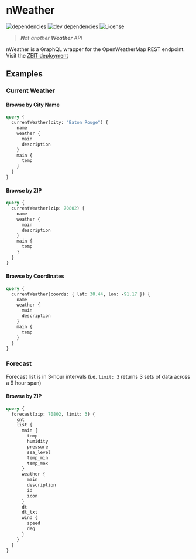 # nWeather

![dependencies](https://img.shields.io/david/josefaidt/nWeather.svg?style=flat-square)
![dev dependencies](https://img.shields.io/david/dev/josefaidt/nWeather.svg?style=flat-square)
![License](https://img.shields.io/github/license/josefaidt/nWeather.svg?style=flat-square)

> ***N**ot another **Weather** API*

nWeather is a GraphQL wrapper for the OpenWeatherMap REST endpoint. Visit the [ZEIT deployment](https://nweather.josefaidt.now.sh/api)

## Examples

### Current Weather

#### Browse by City Name

```graphql
query {
  currentWeather(city: "Baton Rouge") {
    name
    weather {
      main
      description
    }
    main {
      temp
    }
  }
}
```

#### Browse by ZIP

```graphql
query {
  currentWeather(zip: 70802) {
    name
    weather {
      main
      description
    }
    main {
      temp
    }
  }
}
```

#### Browse by Coordinates

```graphql
query {
  currentWeather(coords: { lat: 30.44, lon: -91.17 }) {
    name
    weather {
      main
      description
    }
    main {
      temp
    }
  }
}
```

### Forecast

Forecast list is in 3-hour intervals (i.e. `limit: 3` returns 3 sets of data across a 9 hour span)

#### Browse by ZIP

```graphql
query {
  forecast(zip: 70802, limit: 3) {
    cnt
    list {
      main {
        temp
        humidity
        pressure
        sea_level
        temp_min
        temp_max
      }
      weather {
        main
        description
        id
        icon
      }
      dt
      dt_txt
      wind {
        speed
        deg
      }
    }
  }
}
```
